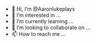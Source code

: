 - 👋 Hi, I’m @Aaronlukeplays
- 👀 I’m interested in ...
- 🌱 I’m currently learning ...
- 💞️ I’m looking to collaborate on ...
- 📫 How to reach me ...

<!---
Aaronlukeplays/Aaronlukeplays is a ✨ special ✨ repository because its `README.md` (this file) appears on your GitHub profile.
You can click the Preview link to take a look at your changes.
--->

